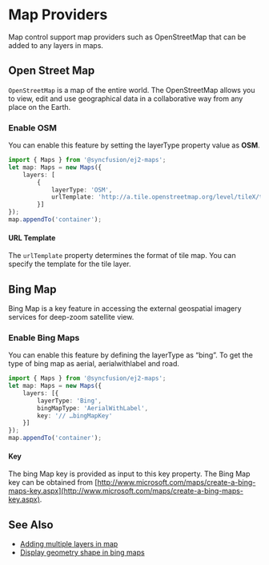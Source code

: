 # Map Providers

Map control support map providers such as OpenStreetMap that can be added to any layers in maps.

## Open Street Map

`OpenStreetMap` is a map of the entire world. The OpenStreetMap allows you to view, edit and use geographical data in a collaborative way from any place on the Earth.

### Enable OSM

You can enable this feature by setting the layerType property value as **OSM**.

``` typescript
import { Maps } from '@syncfusion/ej2-maps';
let map: Maps = new Maps({
    layers: [
        {
            layerType: 'OSM',
            urlTemplate: 'http://a.tile.openstreetmap.org/level/tileX/tileY.png'
        }]
});
map.appendTo('container');
```

#### URL Template

The `urlTemplate` property determines the format of tile map. You can specify the template for the tile layer.

## Bing Map

Bing Map is a key feature in accessing the external geospatial imagery services for deep-zoom satellite view.

### Enable Bing Maps

You can enable this feature by defining the layerType as “bing”. To get the type of bing map as aerial, aerialwithlabel and road.

```typescript
import { Maps } from '@syncfusion/ej2-maps';
let map: Maps = new Maps({
    layers: [{
        layerType: 'Bing',
        bingMapType: 'AerialWithLabel',
        key: '// …bingMapKey'
    }]
});
map.appendTo('container');
```

#### Key

The bing Map key is provided as input to this key property. The Bing Map key can be obtained from [http://www.microsoft.com/maps/create-a-bing-maps-key.aspx](http://www.microsoft.com/maps/create-a-bing-maps-key.aspx).

## See Also

* [Adding multiple layers in map](../maps/how-to/multiple-layer)
* [Display geometry shape in bing maps](../maps/how-to/bing-map)